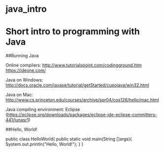 # java_intro

Short intro to programming with Java
===================
##Running Java

Online compilers: 
http://www.tutorialspoint.com/codingground.htm
https://ideone.com/

Java on Windows: http://docs.oracle.com/javase/tutorial/getStarted/cupojava/win32.html

Java on Mac: http://www.cs.princeton.edu/courses/archive/spr04/cos126/hello/mac.html

Java compiling environment: Eclipse (https://eclipse.org/downloads/packages/eclipse-ide-eclipse-committers-441/lunasr1)

##Hello, World!

public class HelloWorld{
     public static void main(String []args){
        System.out.println("Hello, World!");
     }
}

